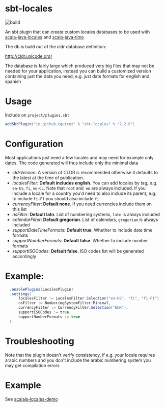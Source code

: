# sbt-locales

![build](https://github.com/cquiroz/sbt-locales/workflows/build/badge.svg)

An sbt plugin that can create custom locales databases to be used with [scala-java-locales](https://github.com/cquiroz/scala-java-locales)
and [scala-java-time](https://github.com/cquiroz/scala-java-time)

The db is build out of the cldr database definition:

http://cldr.unicode.org/

The database is fairly large which produced very big files that may not be needed for your application,
instead you can build a customized version containing just the data you need, e.g. just date formats
for english and spanish

# Usage

Include on `project/plugins.sbt`

```scala
addSbtPlugin("io.github.cquiroz" % "sbt-locales" % "2.2.0")
```

# Configuration
Most applications just need a few locales and may need for example only dates.
The code generated will thus include only the minimal data

* *cldrVersion*: A version of CLDR is recommended otherwise it defaults to the latest at the time of publication.
* *localesFilter*: **Default includes english**. You can add locales by tag, e.g.
 `en-US`, `fi`, `es-CL`. Note that `root` and` en` are always included. If you include a
 locale for a country you'd need to also include its parent, e.g. to include `fi-FI` you
 should also include `fi`
* *currencyFilter*: **Default none**. If you need currencies include them on this list
* *nsFilter*: **Default latn**. List of numbering systems, `latn` is always included
* *calendarFilter*: **Default gregorian**. List of calendars, `gregorian` is always included
* *supportDateTimeFormats*: **Default true**. Whether to include date time formats
* *supportNumberFormats*: **Default false**. Whether to include number formats
* *supportISOCodes*: **Default false**. ISO codes list will be generated accordingly

# Example:

```scala
  .enablePlugins(LocalesPlugin)
  .settings(
      localesFilter := LocalesFilter.Selection("en-US", "fi", "fi-FI"),
      nsFilter := NumberingSystemFilter.Minimal,
      currencyFilter := CurrencyFilter.Selection("EUR"),
      supportISOCodes := true,
      supportNumberFormats := true
  )
```

# Troubleshooting

Note that the plugin doesn't verify consistency, if e.g. your locale requires arabic
numbers and you don't include the arabic numbering system you may get compilation
errors

# Example

See [scalajs-locales-demo](https://github.com/cquiroz/scalajs-locales-demo)
